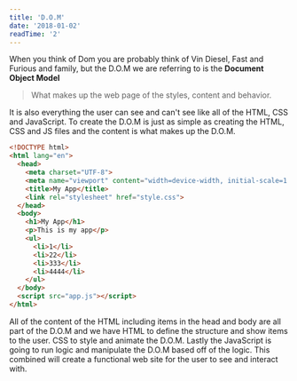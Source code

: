 ```yaml
---
title: 'D.O.M'
date: '2018-01-02'
readTime: '2'
---
```


When you think of Dom you are probably think of Vin Diesel, Fast and Furious and family, but the D.O.M we are referring to is the **Document Object Model** 

> What makes up the web page of the styles, content and behavior.

It is also everything the user can see and can't see like all of the HTML, CSS and JavaScript. To create the D.O.M is just as simple as creating the HTML, CSS and JS files and the content is what makes up the D.O.M.

```html
<!DOCTYPE html>
<html lang="en">
  <head>
    <meta charset="UTF-8">
    <meta name="viewport" content="width=device-width, initial-scale=1.0">
    <title>My App</title>
    <link rel="stylesheet" href="style.css">
  </head>
  <body>
    <h1>My App</h1>
    <p>This is my app</p>
    <ul>
      <li>1</li>
      <li>22</li>
      <li>333</li>
      <li>4444</li>
    </ul>
  </body>
  <script src="app.js"></script>
</html>
```

All of the content of the HTML including items in the head and body are all part of the D.O.M and we have HTML to define the structure and show items to the user. CSS to style and animate the D.O.M. Lastly the JavaScript is going to run logic and manipulate the D.O.M based off of the logic. This combined will create a functional web site for the user to see and interact with.